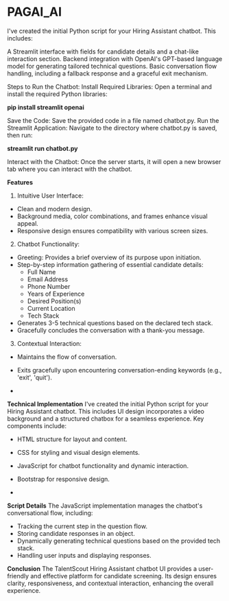 # PAGAI_AI

I've created the initial Python script for your Hiring Assistant chatbot. This includes:

A Streamlit interface with fields for candidate details and a chat-like interaction section.
Backend integration with OpenAI's GPT-based language model for generating tailored technical questions.
Basic conversation flow handling, including a fallback response and a graceful exit mechanism.

Steps to Run the Chatbot:
Install Required Libraries: Open a terminal and install the required Python libraries:

**pip install streamlit openai**

Save the Code: Save the provided code in a file named chatbot.py.
Run the Streamlit Application: Navigate to the directory where chatbot.py is saved, then run:

**streamlit run chatbot.py**

Interact with the Chatbot: Once the server starts, it will open a new browser tab where you can interact with the chatbot.

**Features**
1. Intuitive User Interface:
- Clean and modern design.
- Background media, color combinations, and frames enhance visual appeal.
- Responsive design ensures compatibility with various screen sizes.
2. Chatbot Functionality:
- Greeting: Provides a brief overview of its purpose upon initiation.
- Step-by-step information gathering of essential candidate details:
  - Full Name
  - Email Address
  - Phone Number
  - Years of Experience
  - Desired Position(s)
  - Current Location
  - Tech Stack
- Generates 3-5 technical questions based on the declared tech stack.
- Gracefully concludes the conversation with a thank-you message.
3. Contextual Interaction:
- Maintains the flow of conversation.
- Exits gracefully upon encountering conversation-ending keywords (e.g., 'exit', 'quit').

- 
**Technical Implementation**
I've created the initial Python script for your Hiring Assistant chatbot. This includes UI design incorporates a video background and a structured chatbox for a seamless experience. Key components include:
- HTML structure for layout and content.
- CSS for styling and visual design elements.
- JavaScript for chatbot functionality and dynamic interaction.
- Bootstrap for responsive design.

- 
**Script Details**
The JavaScript implementation manages the chatbot's conversational flow, including:
- Tracking the current step in the question flow.
- Storing candidate responses in an object.
- Dynamically generating technical questions based on the provided tech stack.
- Handling user inputs and displaying responses.

**Conclusion**
The TalentScout Hiring Assistant chatbot UI provides a user-friendly and effective platform for candidate screening. Its design ensures clarity, responsiveness, and contextual interaction, enhancing the overall experience.
